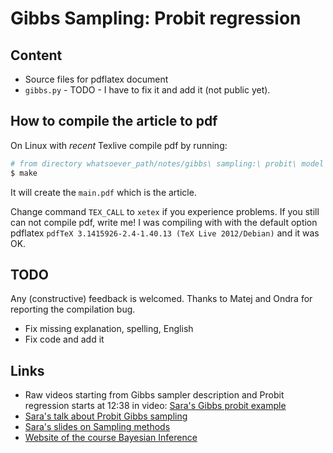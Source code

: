 Gibbs Sampling: Probit regression
=================================

Content
-------
 * Source files for pdflatex document
 * `gibbs.py` - TODO - I have to fix it and add it (not public yet).

How to compile the article to pdf 
---------------------------------
On Linux with *recent* Texlive compile pdf by running: 
```sh
# from directory whatsoever_path/notes/gibbs\ sampling:\ probit\ model
$ make
```

It will create the `main.pdf` which is the article.

Change command `TEX_CALL` to `xetex` if you experience problems.
If you still can not compile pdf, write me!
I was compiling with with the default option pdflatex 
`pdfTeX 3.1415926-2.4-1.40.13 (TeX Live 2012/Debian)`
and it was OK.

TODO
----
Any (constructive) feedback is welcomed. Thanks to Matej and Ondra for reporting the compilation bug.
 * Fix missing explanation, spelling, English
 * Fix code and add it

Links
-------
 * Raw videos starting from Gibbs sampler description and Probit regression starts at 12:38 in video: 
    [Sara's Gibbs probit example](http://www.youtube.com/watch?v=rsUt9uV6j70&feature=share&list=PLrM7Z8xNORRdvGS6qEkbNmXavtutAEEeG)
 * [Sara's talk about Probit Gibbs sampling](http://youtu.be/rsUt9uV6j70?t=12m18s)
 * [Sara's slides on Sampling methods](https://docs.google.com/viewer?a=v&pid=sites&srcid=ZGVmYXVsdGRvbWFpbnxmaWxpcGp1cmNpY2VrfGd4OjZmNmVjYjg3ODJkMjcwODY)
 * [Website of the course Bayesian Inference](https://sites.google.com/site/filipjurcicek/teaching/bayesian-inference)
